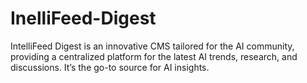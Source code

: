 # InelliFeed-Digest
IntelliFeed Digest is an innovative CMS tailored for the AI community, providing a centralized platform for the latest AI trends, research, and discussions. It’s the go-to source for AI insights.
